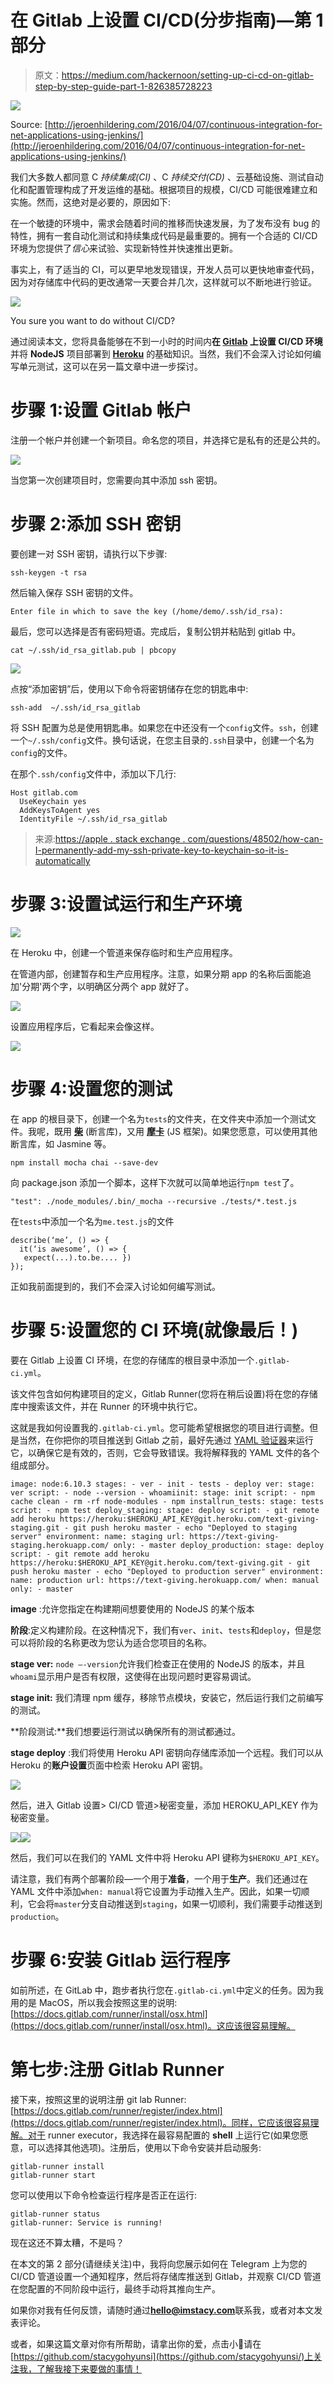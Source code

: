 # 在 Gitlab 上设置 CI/CD(分步指南)—第 1 部分

> 原文：<https://medium.com/hackernoon/setting-up-ci-cd-on-gitlab-step-by-step-guide-part-1-826385728223>

![](img/1050dcd24b4b51deec5f1d8d86857681.png)

Source: [http://jeroenhildering.com/2016/04/07/continuous-integration-for-net-applications-using-jenkins/](http://jeroenhildering.com/2016/04/07/continuous-integration-for-net-applications-using-jenkins/)

我们大多数人都同意 C *持续集成(CI)* 、C *持续交付(CD)* 、云基础设施、测试自动化和配置管理构成了开发运维的基础。根据项目的规模，CI/CD 可能很难建立和实施。然而，这绝对是必要的，原因如下:

在一个敏捷的环境中，需求会随着时间的推移而快速发展，为了发布没有 bug 的特性，拥有一套自动化测试和持续集成代码是最重要的。拥有一个合适的 CI/CD 环境为您提供了*信心*来试验、实现新特性并快速推出更新。

事实上，有了适当的 CI，可以更早地发现错误，开发人员可以更快地审查代码，因为对存储库中代码的更改通常一天要合并几次，这样就可以不断地进行验证。

![](img/9e8337518891b30ed7e9cc8642a79d82.png)

You sure you want to do without CI/CD?

通过阅读本文，您将具备能够在不到一小时的时间内**在 [**Gitlab**](https://gitlab.com/) 上设置 CI/CD 环境**并将 **NodeJS** 项目部署到 [**Heroku**](http://heroku.com) 的基础知识。当然，我们不会深入讨论如何编写单元测试，这可以在另一篇文章中进一步探讨。

# 步骤 1:设置 Gitlab 帐户

注册一个帐户并创建一个新项目。命名您的项目，并选择它是私有的还是公共的。

![](img/0e57bcc00ed7c2b19ad90d4f6accb547.png)

当您第一次创建项目时，您需要向其中添加 ssh 密钥。

# 步骤 2:添加 SSH 密钥

要创建一对 SSH 密钥，请执行以下步骤:

```
ssh-keygen -t rsa
```

然后输入保存 SSH 密钥的文件。

```
Enter file in which to save the key (/home/demo/.ssh/id_rsa):
```

最后，您可以选择是否有密码短语。完成后，复制公钥并粘贴到 gitlab 中。

```
cat ~/.ssh/id_rsa_gitlab.pub | pbcopy
```

![](img/f989a32a923b05ae8898be065daaf4cf.png)

点按“添加密钥”后，使用以下命令将密钥储存在您的钥匙串中:

```
ssh-add  ~/.ssh/id_rsa_gitlab
```

将 SSH 配置为总是使用钥匙串。如果您在中还没有一个`config`文件。`ssh`，创建一个`~/.ssh/config`文件。换句话说，在您主目录的`.ssh`目录中，创建一个名为`config`的文件。

在那个`.ssh/config`文件中，添加以下几行:

```
Host gitlab.com
  UseKeychain yes
  AddKeysToAgent yes
  IdentityFile ~/.ssh/id_rsa_gitlab
```

> 来源:[https://apple . stack exchange . com/questions/48502/how-can-I-permanently-add-my-ssh-private-key-to-keychain-so-it-is-automatically](https://apple.stackexchange.com/questions/48502/how-can-i-permanently-add-my-ssh-private-key-to-keychain-so-it-is-automatically)

# 步骤 3:设置试运行和生产环境

![](img/3162b03ea6be20c288fcf38583ac5d39.png)

在 Heroku 中，创建一个管道来保存临时和生产应用程序。

在管道内部，创建暂存和生产应用程序。注意，如果分期 app 的名称后面能追加'分期'两个字，以明确区分两个 app 就好了。

![](img/9b351be58e9c98a8938d7d861c7672d0.png)

设置应用程序后，它看起来会像这样。

![](img/86818445892f6094a17502d95a561919.png)

# 步骤 4:设置您的测试

在 app 的根目录下，创建一个名为`tests`的文件夹，在文件夹中添加一个测试文件。我呢，既用 [**柴**](http://chaijs.com/) (断言库)，又用 [**摩卡**](https://mochajs.org/) (JS 框架)。如果您愿意，可以使用其他断言库，如 Jasmine 等。

```
npm install mocha chai --save-dev
```

向 package.json 添加一个脚本，这样下次就可以简单地运行`npm test`了。

```
"test": ./node_modules/.bin/_mocha --recursive ./tests/*.test.js
```

在`tests`中添加一个名为`me.test.js`的文件

```
describe(‘me’, () => { 
  it(‘is awesome’, () => {
   expect(...).to.be.... }) 
});
```

正如我前面提到的，我们不会深入讨论如何编写测试。

# 步骤 5:设置您的 CI 环境(就像最后！)

要在 Gitlab 上设置 CI 环境，在您的存储库的根目录中添加一个`.gitlab-ci.yml`。

该文件包含如何构建项目的定义，Gitlab Runner(您将在稍后设置)将在您的存储库中搜索该文件，并在 Runner 的环境中执行它。

这就是我如何设置我的`.gitlab-ci.yml`。您可能希望根据您的项目进行调整。但是当然，在你把你的项目推送到 Gitlab 之前，最好先通过 [YAML 验证器](http://www.yamllint.com/)来运行它，以确保它是有效的，否则，它会导致错误。我将解释我的 YAML 文件的各个组成部分。

```
image: node:6.10.3 stages: - ver - init - tests - deploy ver: stage: ver script: - node --version - whoamiinit: stage: init script: - npm cache clean - rm -rf node-modules - npm installrun_tests: stage: tests script: - npm test deploy_staging: stage: deploy script: - git remote add heroku https://heroku:$HEROKU_API_KEY@git.heroku.com/text-giving-staging.git - git push heroku master - echo "Deployed to staging server" environment: name: staging url: https://text-giving-staging.herokuapp.com/ only: - master deploy_production: stage: deploy script: - git remote add heroku https://heroku:$HEROKU_API_KEY@git.heroku.com/text-giving.git - git push heroku master - echo "Deployed to production server" environment: name: production url: https://text-giving.herokuapp.com/ when: manual only: - master
```

**image** :允许您指定在构建期间想要使用的 NodeJS 的某个版本

**阶段**:定义构建阶段。在这种情况下，我们有`ver`、`init`、`tests`和`deploy`，但是您可以将阶段的名称更改为您认为适合您项目的名称。

**stage ver:** `node —-version`允许我们检查正在使用的 NodeJS 的版本，并且`whoami`显示用户是否有权限，这使得在出现问题时更容易调试。

**stage init:** 我们清理 npm 缓存，移除节点模块，安装它，然后运行我们之前编写的测试。

**阶段测试:**我们想要运行测试以确保所有的测试都通过。

**stage deploy** :我们将使用 Heroku API 密钥向存储库添加一个远程。我们可以从 Heroku 的**账户设置**页面中检索 Heroku API 密钥。

![](img/9c2413a3cc4366925efc90405da44014.png)

然后，进入 Gitlab 设置> CI/CD 管道>秘密变量，添加 HEROKU_API_KEY 作为秘密变量。

![](img/37cd1f0d7a1270355f2bcde4074469f9.png)![](img/e960b5e0564642ac2ac5d079d8ac158c.png)

然后，我们可以在我们的 YAML 文件中将 Heroku API 键称为`$HEROKU_API_KEY`。

请注意，我们有两个部署阶段—一个用于**准备**，一个用于**生产**。我们还通过在 YAML 文件中添加`when: manual`将它设置为手动推入生产。因此，如果一切顺利，它会将`master`分支自动推送到`staging`，如果一切顺利，我们需要手动推送到`production`。

# 步骤 6:安装 Gitlab 运行程序

如前所述，在 GitLab 中，跑步者执行您在`.gitlab-ci.yml`中定义的任务。因为我用的是 MacOS，所以我会按照这里的说明:[https://docs.gitlab.com/runner/install/osx.html](https://docs.gitlab.com/runner/install/osx.html)。这应该很容易理解。

# **第七步:注册 Gitlab Runner**

接下来，按照这里的说明注册 git lab Runner:[https://docs.gitlab.com/runner/register/index.html](https://docs.gitlab.com/runner/register/index.html)。同样，它应该很容易理解。对于 runner executor，我选择在最容易配置的 **shell** 上运行它(如果您愿意，可以选择其他选项)。注册后，使用以下命令安装并启动服务:

```
gitlab-runner install
gitlab-runner start
```

您可以使用以下命令检查运行程序是否正在运行:

```
gitlab-runner status
gitlab-runner: Service is running!
```

现在这还不算太糟，不是吗？

在本文的第 2 部分(请继续关注)中，我将向您展示如何在 Telegram 上为您的 CI/CD 管道设置一个通知程序，然后将存储库推送到 Gitlab，并观察 CI/CD 管道在您配置的不同阶段中运行，最终手动将其推向生产。

如果你对我有任何反馈，请随时通过**hello@imstacy.com**联系我，或者对本文发表评论。

或者，如果这篇文章对你有所帮助，请拿出你的爱，点击小💚请在[https://github.com/stacygohyunsi](https://github.com/stacygohyunsi/)上关注我，了解我接下来要做的事情！